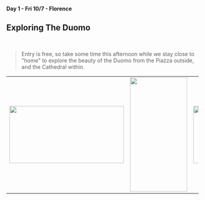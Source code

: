 #### Day 1 - Fri 10/7 - Florence
## **Exploring The Duomo**
<br>

> Entry is free, so take some time this afternoon while we stay close to "home" to explore the beauty of the Duomo from the Piazza outside, and the Cathedral within. 

|     |     |     |
| --- | --- | --- | 
| <img src="/duomo-battistero.jpg" width="300" height="150"> | <img src="/duomo-interior.jpg" width="150" height="300"> | <img src="/duomo-dome.jpg" width="300" height="150"> |